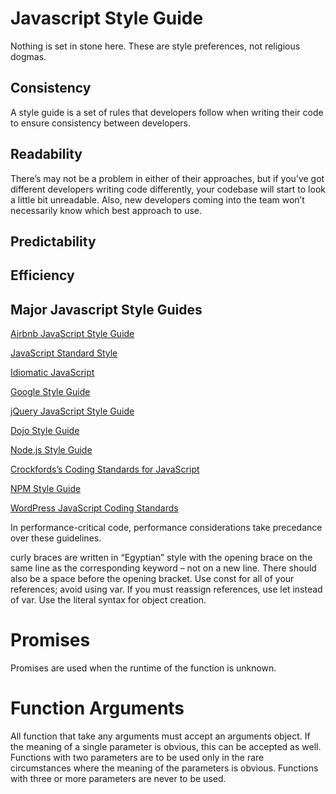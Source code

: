 # Javascript Style Guide

Nothing is set in stone here. These are style preferences, not religious dogmas.

## Consistency
A style guide is a set of rules that developers follow when writing their code to ensure consistency between developers.

## Readability
There’s may not be a problem in either of their approaches, but if you’ve got different developers writing code differently, your codebase will start to look a little bit unreadable. Also, new developers coming into the team won’t necessarily know which best approach to use.

## Predictability

## Efficiency

## Major Javascript Style Guides

[Airbnb JavaScript Style Guide](https://airbnb.io/javascript/)

[JavaScript Standard Style](https://standardjs.com/index.html)

[Idiomatic JavaScript](https://github.com/rwaldron/idiomatic.js/)

[Google Style Guide](https://google.github.io/styleguide/jsguide.html)

[jQuery JavaScript Style Guide](https://contribute.jquery.org/style-guide/js/)

[Dojo Style Guide](https://dojotoolkit.org/reference-guide/1.9/developer/styleguide.html)

[Node.js Style Guide](https://github.com/felixge/node-style-guide)

[Crockfords’s Coding Standards for JavaScript](http://javascript.crockford.com/code.html)

[NPM Style Guide](https://doc.codingdict.com/npm-ref/misc/coding-style.html)

[WordPress JavaScript Coding Standards](https://make.wordpress.org/core/handbook/coding-standards/javascript/)


In performance-critical code, performance considerations take precedance over these guidelines.

curly braces are written in “Egyptian” style with the opening brace on the same line as the corresponding keyword – not on a new line. There should also be a space before the opening bracket.
Use const for all of your references; avoid using var.
If you must reassign references, use let instead of var.
Use the literal syntax for object creation.

# Promises

Promises are used when the runtime of the function is unknown.

# Function Arguments

All function that take any arguments must accept an arguments object.  If the meaning of a single parameter is obvious, this can be accepted as well.
Functions with two parameters are to be used only in the rare circumstances where the meaning of the parameters is obvious.
Functions with three or more parameters are never to be used.
